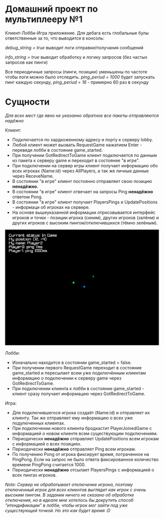 # Домашний проект по мультиплееру №1

Клиент-Лобби-Игра приложение. Для дебага есть глобальные булы ответственные за то, что выводится в консоль:

*debug_string = true* выводит логи отправки/получания сообщений 

*info_string = true* выводит обработку и логику запросов (без частых запросов как пинги)

Все периодичные запросы (пинги, позиции) уменьшены по частоте чтобы логи можно было отследить. *ping_periud = 1000* будет запускать пинг каждую секунду, *ping_periud = 16* - примерно 60 раз в секунду

# Сущности

*Для всех мест где явно не указанно обратное все пакеты отправляются надёжно*

Клиент:

- Подключается по хардкоженному адресу и порту к серверу lobby.
- Любой клиент может вызвать RequestGame нажатием Enter - переведя лобби в состояние game_started.
- При получении GotRedirectToGame клиент подключается по данным из пакета к серверу game и переходит в состояние "в игре".
- При подключении на сервер игры клиент получает информацию обо всех игроках (Name:id) через AllPlayers, а так же личные данные через ReceveName.
- В состоянии "в игре" клиент постоянно отправляет свою позицию **ненадёжно**.
- В состоянии "в игре" клиент отвечает на запросы Ping **ненадёжно** ответом Pong.
- В состоянии "в игре" клиент получает PlayersPings и UpdatePositions - информаци об игроках на сервере.
- На основе вышеуказанной информации отрисовывается интерфейс игроков и точки - позиции игрока (синим), других игроков (залёнм) и других игроков с высоким пингом/отключившихся (тёмно зелёным).

![alt text](image.png)

Лобби:

- Изначально находится в состоянии game_started = false.
- При получении первого RequestGame переходит в состояние game_started и пересылает всем уже подключённым клиентам информацию о подключении к серверу game через GotRedirectToGame.
- При подключении клиента к лобби в состоянии game_started - клиент сразу получает информацию через GotRedirectToGame.

Игра:

- Для подключившегося игрока создаёт (Name:id) и отправляет их клиенту. Так же отправляет ему информацию о всех уже подулюченных клиентах.
- При подключении нового клиента бродкастит PlayerJoinedGame с информацией о новом клиенте всем существующим подключениям.
- Периодически **ненадёжно** отправляет UpdatePositions всем игрокам с информацией о всех позициях.
- Периодически **ненадёжно** отправляет Ping всем игрокам.
- По получению Pong от игрока фиксирует время, потраченное на PingPong. Если на запрос не было ответа фиксированное количество времени PingPong считается 1000.
- Периодически **ненадёжно** отсылает PlayersPings с информацией о всех пингах игроков.

*Note: Сервер не обрабатывает отключение игрока, поэтому отключенный игрок для всех клиентов выглядит как игрок с очень высоким пингом. В задании ничего не сказано об обработке отключения, но в идеале мне хотелось бы докрутить способ "итендификации" в лобби, чтобы игрок мог зайти под уже существующей точкой. Но это как будет время :D*